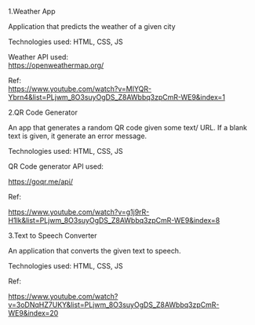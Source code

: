 1.Weather App

Application that predicts the weather of a given city

Technologies used: HTML, CSS, JS

Weather API used:   
https://openweathermap.org/

Ref:     
https://www.youtube.com/watch?v=MIYQR-Ybrn4&list=PLjwm_8O3suyOgDS_Z8AWbbq3zpCmR-WE9&index=1


2.QR Code Generator 

An app that generates a random QR code given some text/ URL.
If a blank text is given, it generate an error message.

Technologies used: HTML, CSS, JS

QR Code generator API used:

https://goqr.me/api/

Ref: 

https://www.youtube.com/watch?v=g1j9rR-H1lk&list=PLjwm_8O3suyOgDS_Z8AWbbq3zpCmR-WE9&index=8

3.Text to Speech Converter

An application that converts the given text to speech.

Technologies used: HTML, CSS, JS

Ref:

https://www.youtube.com/watch?v=3oDNqHZ7UKY&list=PLjwm_8O3suyOgDS_Z8AWbbq3zpCmR-WE9&index=20
